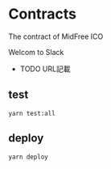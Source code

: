 # Contracts

The contract of MidFree ICO

Welcom to Slack

* TODO URL記載

## test

`yarn test:all`

## deploy

`yarn deploy`